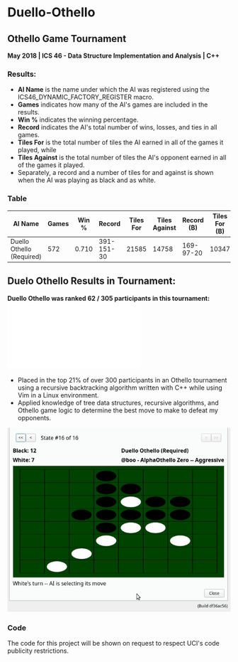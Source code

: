 # Duello-Othello

## Othello Game Tournament
**May 2018 | ICS 46 - Data Structure Implementation and Analysis | C++**

### Results:
- **AI Name** is the name under which the AI was registered using the ICS46_DYNAMIC_FACTORY_REGISTER macro. 
- **Games** indicates how many of the AI's games are included in the results. 
- **Win %** indicates the winning percentage. 
- **Record** indicates the AI's total number of wins, losses, and ties in all games. 
- **Tiles For** is the total number of tiles the AI earned in all of the games it played, while
- **Tiles Against** is the total number of tiles the AI's opponent earned in all of the games it played. 
- Separately, a record and a number of tiles for and against is shown when the AI was playing as black and as white.

### Table
| AI Name                   | Games | Win % | Record     | Tiles For   | Tiles Against | Record (B) | Tiles For (B) | Tiles Against (B)     | Record (W) | Tiles For (W) | Tiles Against (W) |
| ------------------------- | ----- | ----- | ---------- | ------------- | ------------- | --------- | -------------- | --------------------- | ---------- | ------------- | ----------------- |
| Duello Othello (Required) | 572   | 0.710 | 391-151-30 |     21585 | 14758         | 169-97-20  | 10347         |            7905    | 222-54-10  | 11238         | 6853              |

## Duelo Othello Results in Tournament:
**Duello Othello was ranked 62 / 305 participants in this tournament: ![](tournament_results.pdf)**
- Placed in the top 21% of over 300 participants in an Othello tournament using a recursive backtracking algorithm written with C++ while using Vim in a Linux environment.
- Applied knowledge of tree data structures, recursive algorithms, and Othello game logic to determine the best move to make to defeat my opponents. 

![](othello_match.gif)

### Code
The code for this project will be shown on request to respect UCI's code publicity restrictions. 
